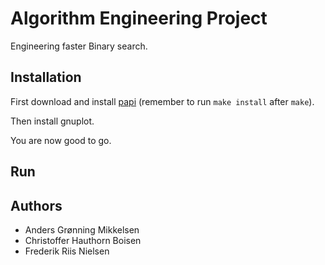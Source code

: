 # Algorithm Engineering Project
Engineering faster Binary search.

## Installation
First download and install [papi](http://icl.utk.edu/papi/software/index.html) (remember to run `make install` after `make`).

Then install gnuplot.

You are now good to go.

## Run

## Authors
* Anders Grønning Mikkelsen
* Christoffer Hauthorn Boisen
* Frederik Riis Nielsen
